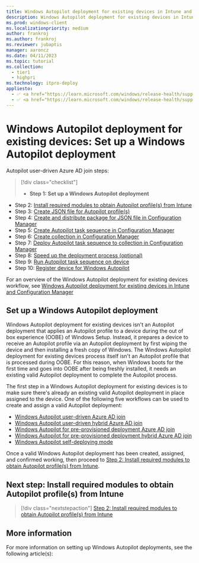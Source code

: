 ```yaml
---
title: Windows Autopilot deployment for existing devices in Intune and Configuration Manager - Step 1 of 10 - Set up a Windows Autopilot deployment
description: Windows Autopilot deployment for existing devices in Intune and Configuration Manager - Step 1 of 10 - Set up a Windows Autopilot deployment.
ms.prod: windows-client
ms.localizationpriority: medium
author: frankroj
ms.author: frankroj
ms.reviewer: jubaptis
manager: aaroncz
ms.date: 04/11/2023
ms.topic: tutorial
ms.collection: 
  - tier1
  - highpri
ms.technology: itpro-deploy
appliesto:
  - ✅ <a href="https://learn.microsoft.com/windows/release-health/supported-versions-windows-client" target="_blank">Windows 11</a>
  - ✅ <a href="https://learn.microsoft.com/windows/release-health/supported-versions-windows-client" target="_blank">Windows 10</a>
---
```


# Windows Autopilot deployment for existing devices: Set up a Windows Autopilot deployment

Autopilot user-driven Azure AD join steps:
> [!div class="checklist"]
> - **Step 1: Set up a Windows Autopilot deployment**
- Step 2: [Install required modules to obtain Autopilot profile(s) from Intune](install-modules.md)
- Step 3: [Create JSON file for Autopilot profile(s)](create-json-file.md)
- Step 4: [Create and distribute package for JSON file in Configuration Manager](create-json-package.md)
- Step 5: [Create Autopilot task sequence in Configuration Manager](create-autopilot-task-sequence.md)
- Step 6: [Create collection in Configuration Manager](create-collection.md)
- Step 7: [Deploy Autopilot task sequence to collection in Configuration Manager](deploy-autopilot-task-sequence.md)
- Step 8: [Speed up the deployment process (optional)](speed-up-deployment.md)
- Step 9: [Run Autopilot task sequence on device](run-autopilot-task-sequence.md)
- Step 10: [Register device for Windows Autopilot](register-device.md)

For an overview of the Windows Autopilot deployment for existing devices workflow, see [Windows Autopilot deployment for existing devices in Intune and Configuration Manager](existing-devices-workflow.md#workflow)

## Set up a Windows Autopilot deployment

Windows Autopilot deployment for existing devices isn't an Autopilot deployment that applies an Autopilot profile to a device during the out of box experience (OOBE) of Windows Setup. Instead, it prepares a device to receive an Autopilot profile via an Autopilot deployment by first wiping the device and then installing a fresh copy of Windows. The Windows Autopilot deployment for existing devices process itself isn't an Autopilot profile that is processed during OOBE. For this reason, when Windows boots for the first time and goes into OOBE after being freshly installed, it needs an existing valid Autopilot deployment to complete the Autopilot process.

The first step in a Windows Autopilot deployment for existing devices is to make sure there's already an existing valid Autopilot deployment in place assigned to the device. One of the following five workflows can be used to create and assign a valid Autopilot deployment:

- [Windows Autopilot user-driven Azure AD join](../user-driven/azure-ad-join-workflow.md)
- [Windows Autopilot user-driven hybrid Azure AD join](../user-driven/hybrid-azure-ad-join-workflow.md)
- [Windows Autopilot for pre-provisioned deployment Azure AD join](../pre-provisioning/azure-ad-join-workflow.md)
- [Windows Autopilot for pre-provisioned deployment hybrid Azure AD join](../pre-provisioning/hybrid-azure-ad-join-workflow.md)
- [Windows Autopilot self-deploying mode](../self-deploying/self-deploying-workflow.md)

Once a valid Windows Autopilot deployment has been created, assigned, and confirmed working, then proceed to [Step 2: Install required modules to obtain Autopilot profile(s) from Intune](install-modules.md).

## Next step: Install required modules to obtain Autopilot profile(s) from Intune

> [!div class="nextstepaction"]
> [Step 2: Install required modules to obtain Autopilot profile(s) from Intune](install-modules.md)

## More information

For more information on setting up Windows Autopilot deployments, see the following article(s):
